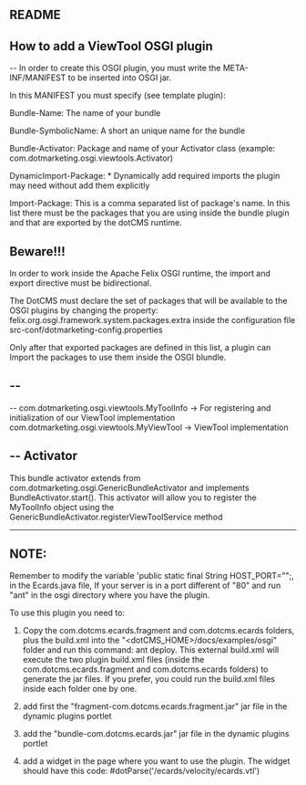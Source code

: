 
README
------

How to add a ViewTool OSGI plugin
---------------------------------

--
In order to create this OSGI plugin, you must write the META-INF/MANIFEST
to be inserted into OSGI jar.

In this MANIFEST you must specify (see template plugin):

Bundle-Name: The name of your bundle

Bundle-SymbolicName: A short an unique name for the bundle

Bundle-Activator: Package and name of your Activator class (example: com.dotmarketing.osgi.viewtools.Activator)

DynamicImport-Package: *
    Dynamically add required imports the plugin may need without add them explicitly

Import-Package: This is a comma separated list of package's name.
                In this list there must be the packages that you are using inside
                the bundle plugin and that are exported by the dotCMS runtime.

Beware!!!
---------

In order to work inside the Apache Felix OSGI runtime, the import
and export directive must be bidirectional.

The DotCMS must declare the set of packages that will be available
to the OSGI plugins by changing the property:
felix.org.osgi.framework.system.packages.extra
inside the configuration file src-conf/dotmarketing-config.properties

Only after that exported packages are defined in this list,
a plugin can Import the packages to use them inside the OSGI blundle.

--
--
--
com.dotmarketing.osgi.viewtools.MyToolInfo -> For registering and initialization of our ViewTool implementation
com.dotmarketing.osgi.viewtools.MyViewTool -> ViewTool implementation

--
Activator
---------

This bundle activator extends from com.dotmarketing.osgi.GenericBundleActivator and implements BundleActivator.start().
This activator will allow you to register the MyToolInfo object using the GenericBundleActivator.registerViewToolService method

----------------------------------------------------------
NOTE:
--------------------------------------------------------
Remember to modify the variable 'public static final String HOST_PORT="";, in the Ecards.java file, If your server is in a port different of "80" and run "ant" in the osgi directory where you have the plugin. 

To use this plugin you need to:
1. Copy the com.dotcms.ecards.fragment and com.dotcms.ecards folders, plus the build.xml into the "<dotCMS_HOME>/docs/examples/osgi" folder and run this command: ant deploy. This external build.xml will execute the two plugin build.xml files (inside the com.dotcms.ecards.fragment and com.dotcms.ecards folders) to generate the jar files. If you prefer, you could run the build.xml files inside each folder one by one.

2. add first the "fragment-com.dotcms.ecards.fragment.jar" jar file in the dynamic plugins portlet

3. add the "bundle-com.dotcms.ecards.jar" jar file in the dynamic plugins portlet

4. add a widget in the page where you want to use the plugin. The widget should have this code: 
#dotParse('/ecards/velocity/ecards.vtl')
